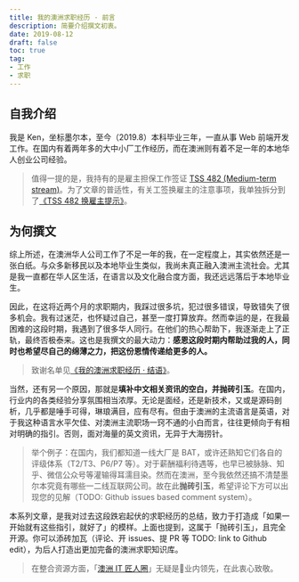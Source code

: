 ```yaml
---
title: 我的澳洲求职经历 · 前言
description: 简要介绍撰文初衷。
date: 2019-08-12
draft: false
toc: true
tag:
- 工作
- 求职
---
```


## 自我介绍

我是 Ken，坐标墨尔本，至今（2019.8）本科毕业三年，一直从事 Web 前端开发工作。在国内有着两年多的大中小厂工作经历，而在澳洲则有着不足一年的本地华人创业公司经验。

> 值得一提的是，我持有的是雇主担保工作签证 [TSS 482 (Medium-term stream)](https://immi.homeaffairs.gov.au/visas/getting-a-visa/visa-listing/temporary-skill-shortage-482/medium-term-stream)。为了文章的普适性，有关工签换雇主的注意事项，我单独拆分到了[《TSS 482 换雇主提示》](../../changing-employers-tips-for-tss-482-visa-holders/index.md)。

## 为何撰文

综上所述，在澳洲华人公司工作了不足一年的我，在一定程度上，其实依然还是一张白纸。与众多新移民以及本地毕业生类似，我尚未真正融入澳洲主流社会。尤其是我一直都在华人区生活，在语言以及文化融合度方面，我还远远落后于本地毕业生。

因此，在这将近两个月的求职期内，我踩过很多坑，犯过很多错误，导致错失了很多机会。我有过迷茫，也怀疑过自己，甚至一度打算放弃。然而幸运的是，在我最困难的这段时期，我遇到了很多华人同行。在他们的热心帮助下，我逐渐走上了正轨，最终否极泰来。这也是我撰文的最大动力：**感恩这段时期内帮助过我的人，同时也希望尽自己的绵薄之力，把这份恩情传递给更多的人。**

> 致谢名单见[《我的澳洲求职经历 · 结语》](../5-postface/index.md)。

当然，还有另一个原因，那就是**填补中文相关资讯的空白，并抛砖引玉**。在国内，行业内的各类经验分享氛围相当浓厚。无论是面经，还是新技术，又或是源码剖析，几乎都是唾手可得，琳琅满目，应有尽有。但由于澳洲的主流语言是英语，对于我这种语言水平欠佳、对澳洲主流职场一窍不通的小白而言，往往更倾向于有相对明确的指引。否则，面对海量的英文资讯，无异于大海捞针。

> 举个例子：在国内，我们都知道一线大厂是 BAT，或许还熟知它们各自的评级体系（T2/T3、P6/P7 等）。对于薪酬福利待遇等，也早已被脉脉、知乎、微信公众号等灌输得耳濡目染。然而在澳洲，至今我依然还搞不清楚墨尔本究竟有哪些一二线互联网公司。故在此**抛砖引玉**，希望评论下方可以出现您的见解（TODO: Github issues based comment system）。

本系列文章，是我对过去这段跌宕起伏的求职经历的总结，致力于打造成「如果一开始就有这些指引，就好了」的模样。上面也提到，这属于「抛砖引玉」，且完全开源。你可以添砖加瓦（评论、开 issues、提 PR 等 TODO: link to Github edit），为后人打造出更加完备的澳洲求职知识库。

> 在整合资源方面，「[澳洲 IT 匠人圈](https://jiangren.com.au)」无疑是业内领先，在此衷心致敬。
